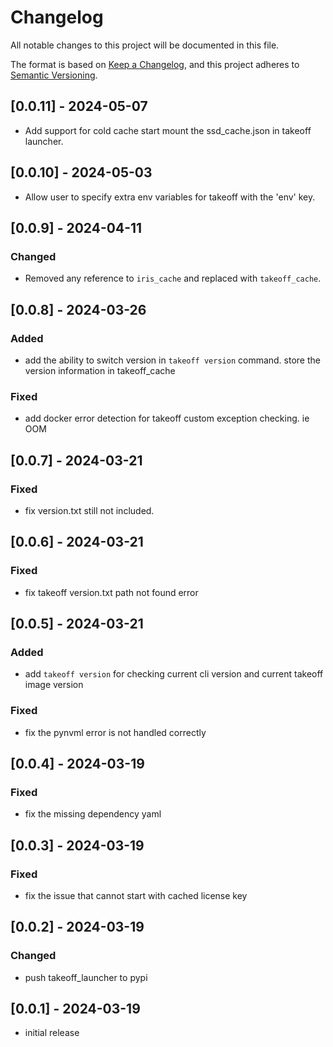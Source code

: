 # Changelog

All notable changes to this project will be documented in this file.

The format is based on [Keep a Changelog],
and this project adheres to [Semantic Versioning].

## [0.0.11] - 2024-05-07

- Add support for cold cache start mount the ssd_cache.json in takeoff launcher.

## [0.0.10] - 2024-05-03

- Allow user to specify extra env variables for takeoff with the 'env' key.

## [0.0.9] - 2024-04-11

### Changed

- Removed any reference to `iris_cache` and replaced with `takeoff_cache`.

## [0.0.8] - 2024-03-26

### Added

- add the ability to switch version in `takeoff version` command. store the version information in takeoff_cache

### Fixed

- add docker error detection for takeoff custom exception checking. ie OOM

## [0.0.7] - 2024-03-21

### Fixed

- fix version.txt still not included.

## [0.0.6] - 2024-03-21

### Fixed

- fix takeoff version.txt path not found error

## [0.0.5] - 2024-03-21

### Added

- add `takeoff version` for checking current cli version and current takeoff image version

### Fixed

- fix the pynvml error is not handled correctly

## [0.0.4] - 2024-03-19

### Fixed

- fix the missing dependency yaml

## [0.0.3] - 2024-03-19

### Fixed

- fix the issue that cannot start with cached license key

## [0.0.2] - 2024-03-19

### Changed

- push takeoff_launcher to pypi

## [0.0.1] - 2024-03-19

- initial release

<!-- Links -->

[keep a changelog]: https://keepachangelog.com/en/1.0.0/
[semantic versioning]: https://semver.org/spec/v2.0.0.html
